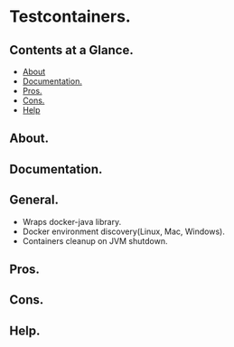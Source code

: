 # Testcontainers.





## Contents at a Glance.
* [About](#about)
* [Documentation.](#documentation)
* [Pros.](#pros)
* [Cons.](#cons)
* [Help](#help)





## About.





## Documentation.





## General.
* Wraps docker-java library.
* Docker environment discovery(Linux, Mac, Windows).
* Containers cleanup on JVM shutdown.





## Pros.





## Cons.





## Help.

